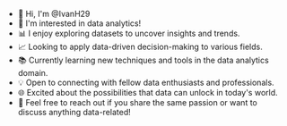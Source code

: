 - 👋 Hi, I'm @IvanH29
- 👀 I'm interested in data analytics!
- 📊 I enjoy exploring datasets to uncover insights and trends.
- 📈 Looking to apply data-driven decision-making to various fields.
- 📚 Currently learning new techniques and tools in the data analytics domain.
- 💡 Open to connecting with fellow data enthusiasts and professionals.
- 🌐 Excited about the possibilities that data can unlock in today's world.
- 📣 Feel free to reach out if you share the same passion or want to discuss anything data-related!

<!---
IvanH29/IvanH29 is a ✨ special ✨ repository because its `README.md` (this file) appears on your GitHub profile.
You can click the Preview link to take a look at your changes.
--->
